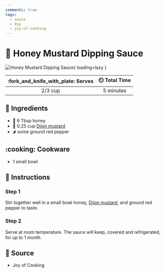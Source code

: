 ```yaml
---
comments: true
tags:
  - sauce
  - dip
  - joy-of-cooking
---
```

# :honey_pot: Honey Mustard Dipping Sauce

![Honey Mustard Dipping Sauce](../assets/images/honey-mustard-dipping-sauce.jpg){ loading=lazy }

| :fork_and_knife_with_plate: Serves | :timer_clock: Total Time |
|:----------------------------------:|:-----------------------: |
| 2/3 cup | 5 minutes |

## :salt: Ingredients

- :honey_pot: 6 Tbsp honey
- :hotdog: 0.25 cup [Dijon mustard][1]
- :hot_pepper: some ground red pepper

## :cooking: Cookware

- 1 small bowl

## :pencil: Instructions

### Step 1

Stir together well in a small bowl honey, [Dijon mustard][1], and ground red pepper to taste.

### Step 2

Serve at room temperature. The sauce will keep, covered and refrigerated, for up to 1 month.

## :link: Source

- Joy of Cooking

[1]: <./dijon-mustard.md>
